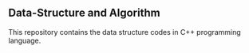 ## Data-Structure and Algorithm
This repository contains the data structure codes in C++ programming language.

